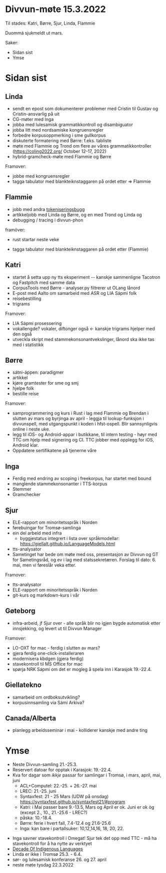 # Divvun-møte 15.3.2022

Til stades: Katri, Børre, Sjur, Linda, Flammie

Duommá sjukmeldt ut mars.

Saker:
* Sidan sist
* Ymse

# Sidan sist

## Linda
* sendt en epost som dokumenterer problemer med Cristin til Gustav og Cristin-ansvarlig på uit
* CG-møter med Inga
* jobba med lulesamisk grammatikkontroll og disambiguator
* jobba litt med nordsamiske kongruensregler
* forbedre korpusoppmerking i sme gullkorpus
* diskuterte formatering med Børre: f.eks. tabliste
* møte med Flammie og Trond om flere av våres grammatikkontroller (https://coling2022.org/ October 12-17, 2022)
* hybrid-gramcheck-møte med Flammie og Børre

Framover:
- jobbe med kongruensregler
- tagga tabulator med blankteiknstaggaren på ordet etter => Flammie

## Flammie
* jobb med andra [tokeniseringsbugg](https://github.com/giellalt/lang-smj/issues/18)
* artikkeljobb med Linda og Børre, og en med Trond og Linda og
* debugging / tracing i divvun-phon

framöver:

* rust startar neste veke
- tagga tabulator med blankteiknstaggaren på ordet etter (Flammie)

## Katri
* startet å setta upp ny tts eksperiment -- kanskje sammenligne Tacotron og Fastpitch med samme data
* CorpusTools med Børre - analyser.py filtrerer ut OLang lånord 
* E-post med Aalto om samarbeid med ASR og LIA Sápmi folk
* reisebestilling
* trigrams

Framover:
* LIA Sápmi prosessering
* vokallengde? vokaler, diftonger også <- kanskje trigrams hjelper med den også
* utveckla skript med stammekonsonantvekslinger, lånord ska ikke tas med i statistikk

## Børre
* sátni-áppen: paradigmer
* artikkel
* kjøre gramtester for sme og smj
* hjelpe folk
* bestille reise

Framover:
* samprogrammering og kurs i Rust i lag med Flammie og Brendan i slutten av mars og
  byrjinga av april - leggja til lookup-funksjon i divvunspell, med utgangspunkt i
  koden i hfst-ospell. Blir sannsynligvis online i neste uke.
* legg til iOS- og Android-appar i butikkane, til intern testing - høyr med TTC om
  hjelp med signering og CI. TTC jobber med opplegg for iOS, Android klar.
* Oppdatere sertifikatene på tjenerne våre

## Inga
* Ferdig med endring av scoping i freekorpus, har startet med bound
* manglende stammekonsonanter i TTS-korpus
* Stemmer
* Gramchecker

## Sjur
- ELE-rapport om minoritetsspråk i Norden
- førebuingar for Tromsø-samlinga
- ein del arbeid med infra
    - byggjestatus integrert i lista over språkmodellar: <https://giellalt.github.io/LanguageModels.html>
- tts-analysator
- Sametinget har bede om møte med oss, presentasjon av Divvun og GT for Sametingsråd, og ev i lag med statssekretæren. Forslag til dato: 6. mai, men vi føreslår veka etter.

Framover:
- tts-analysator
- ELE-rapport om minoritetsspråk i Norden
- git-kurs og markdown-kurs i vår

## Gøteborg
- infra-arbeid, jf Sjur over - alle språk blir no igjen bygde automatisk etter innsjekking, og levert ut til Divvun Manager

Framover:
- LO-OXT for mac - ferdig i slutten av mars?
- gjera ferdig one-click-installeraren
- modernisera kbdgen (gjera ferdig)
- stavekontroll til MS Office for mac
- spørja NRK Sápmi om det er mogleg å spela inn i Karasjok 19.-22.4.

## Giellatekno
- samarbeid om ordboksutvikling?
- korpusinnsamling via Sámi Arkiva?

## Canada/Alberta
- planlegg arbeidsseminar i mai - kolliderer kanskje med andre ting

# Ymse
- Neste Divvun-samling 21.-25.3.
- Reservert datoar for opptak i Karasjok: 19.-22.4.
- Kva for dagar som *ikkje* passar for samlingar i Tromsø, i mars, april, mai, juni
    - ACL+Computel: 22.-25. + 26.-27. mai
    - LREC: 21.-25. juni
    - Syntaxfest: 21 - 25 Mars (UDW på onsdag) <https://syntaxfest.github.io/syntaxfest21/#program>
    - Katri: i Mai passer bare 9.-13.5, Mars og April er ok. Juni er ok òg (except 2., 10., 21.-25.6 - LREC?)
    - påska: 10.-18.4.
    - Børre: ferie i hvert fall, 7.4-12.4 og 21.6-25.6
    - Inga: kan bare i partallsuker: 10,12,14,16, 18, 20, 22.
* Inga savner stavekontroll i Omegat! Sjur tek det opp med TTC - må ha stavekontroll
  for å ha nytte av verktyet
* [Decade Of Indigenous Languages](https://fpcc.ca/stories/the-decade-of-indigenous-languages/)
* Linda er ikke i Tromsø 25.3. - 6.4.
* sør- og lulesamisk konferanse 26. og 27. april
* neste møte tysdag 22.3.2022
